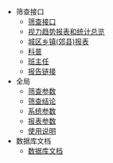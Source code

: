 - 筛查接口
    - [筛查接口](/筛查接口/接口文档.md)     
    - [视力趋势报表和统计总览](/筛查接口/视力趋势报表和统计总览.md)     
    - [城区乡镇(郊县)报表](/筛查接口/城区乡镇(郊县)报表.md)     
    - [科普](/筛查接口/科普.md)     
    - [班主任](/筛查接口/班主任.md)  
    - [报告链接](/筛查接口/报告链接.md)     
- 全局
    - [筛查参数](/全局/筛查参数.md)
    - [筛查结论](/全局/筛查结论.md)
    - [系统参数](/全局/系统参数.md)
    - [报表参数](/全局/报表参数.md)
    - [使用说明](/全局/使用说明.md)
- 数据库文档
    - [数据库文档](/数据库文档/数据库文档.md)       
